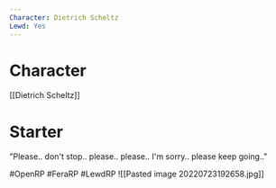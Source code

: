 ```yaml
---
Character: Dietrich Scheltz
Lewd: Yes
---
```

# Character
[[Dietrich Scheltz]]

# Starter
"Please.. don't stop.. please.. please.. I'm sorry.. please keep going.." 

#OpenRP #FeraRP #LewdRP 
![[Pasted image 20220723192658.jpg]]